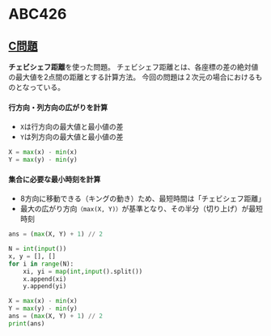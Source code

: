 # ABC426


## [C問題](https://atcoder.jp/contests/abc426/tasks/abc419_c)
**チェビシェフ距離**を使った問題。
チェビシェフ距離とは、各座標の差の絶対値の最大値を2点間の距離とする計算方法。
今回の問題は２次元の場合におけるものとなっている。


#### 行方向・列方向の広がりを計算
- `X`は行方向の最大値と最小値の差
- `Y`は列方向の最大値と最小値の差

```python
X = max(x) - min(x)
Y = max(y) - min(y)
```

#### 集合に必要な最小時刻を計算
- 8方向に移動できる（キングの動き）ため、最短時間は「チェビシェフ距離」
- 最大の広がり方向`（max(X, Y)）`が基準となり、その半分（切り上げ）が最短時刻

```python
ans = (max(X, Y) + 1) // 2
```

```python
N = int(input())
x, y = [], []
for i in range(N):
    xi, yi = map(int,input().split())
    x.append(xi)
    y.append(yi)

X = max(x) - min(x)
Y = max(y) - min(y)
ans = (max(X, Y) + 1) // 2
print(ans)
```
